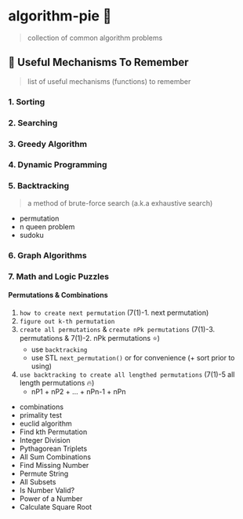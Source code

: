 # algorithm-pie :custard:
> collection of common algorithm problems

## :wrench: Useful Mechanisms To Remember
> list of useful mechanisms (functions) to remember

### 1. Sorting

### 2. Searching

### 3. Greedy Algorithm

### 4. Dynamic Programming

### 5. Backtracking
> a method of brute-force search (a.k.a exhaustive search)
- permutation
- n queen problem
- sudoku

### 6. Graph Algorithms

### 7. Math and Logic Puzzles

#### Permutations & Combinations
1. `how to create next permutation` (7(1)-1. next permutation)
2. `figure out k-th permutation` 
3. `create all permutations` & `create nPk permutations` (7(1)-3. permutations & 7(1)-2. nPk permutations :star:)
    - use `backtracking`
    - use STL `next_permutation()` or for convenience (+ sort prior to using)
4. `use backtracking to create all lengthed permutations` (7(1)-5 all length permutations :fire:)
    - nP1 + nP2 + ... + nPn-1 + nPn
- combinations
- primality test
- euclid algorithm
- Find kth Permutation
- Integer Division
- Pythagorean Triplets
- All Sum Combinations
- Find Missing Number
- Permute String
- All Subsets
- Is Number Valid?
- Power of a Number
- Calculate Square Root
